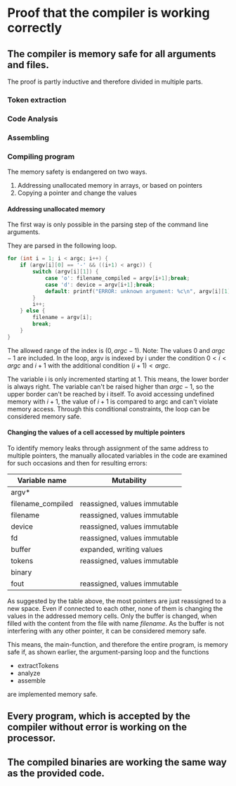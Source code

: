 # Proof that the compiler is working correctly

## The compiler is memory safe for all arguments and files.

The proof is partly inductive and therefore divided in multiple parts.

### Token extraction

### Code Analysis

### Assembling

### Compiling program

The memory safety is endangered on two ways.

1. Addressing unallocated memory in arrays, or based on pointers
2. Copying a pointer and change the values

#### Addressing unallocated memory

The first way is only possible in the parsing step of the command line arguments.

They are parsed in the following loop.

```c
for (int i = 1; i < argc; i++) {
    if (argv[i][0] == '-' && ((i+1) < argc)) {
        switch (argv[i][1]) {
            case 'o': filename_compiled = argv[i+1];break;
            case 'd': device = argv[i+1];break;
            default: printf("ERROR: unknown argument: %c\n", argv[i][1]);exit(EXIT_FAILURE);
        }
        i++;
    } else {
        filename = argv[i];
        break;
    }
}
```

The allowed range of the index is $(0, argc-1)$.
Note: The values $0$ and $argc-1$ are included.
In the loop, argv is indexed by i under the condition $0 < i < argc$ and $i+1$ with the additional condition $(i+1) < argc$.

The variable i is only incremented starting at 1.
This means, the lower border is always right.
The variable can't be raised higher than $argc-1$,
so the upper border can't be reached by i itself.
To avoid accessing undefined memory with $i+1$,
the value of $i+1$ is compared to argc and can't violate memory access.
Through this conditional constraints, the loop can be considered memory safe.

#### Changing the values of a cell accessed by multiple pointers

To identify memory leaks through assignment of the same address to multiple pointers, the manually allocated variables in the code are examined for such occasions and then for resulting errors:

|Variable name|Mutability|
|---|---|
|argv*||
|filename_compiled|reassigned, values immutable|
|filename|reassigned, values immutable|
|device|reassigned, values immutable|
|fd|reassigned, values immutable|
|buffer|expanded, writing values|
|tokens|reassigned, values immutable|
|binary||
|fout|reassigned, values immutable|

As suggested by the table above, the most pointers are just reassigned to a new space.
Even if connected to each other, none of them is changing the values in the addressed memory cells.
Only the buffer is changed, when filled with the content from the file with name *filename*.
As the buffer is not interfering with any other pointer, it can be considered memory safe.

This means, the main-function, and therefore the entire program, is memory safe if, as shown earlier, the argument-parsing loop and the functions

- extractTokens
- analyze
- assemble

are implemented memory safe.

## Every program, which is accepted by the compiler without error is working on the processor.

## The compiled binaries are working the same way as the provided code.
